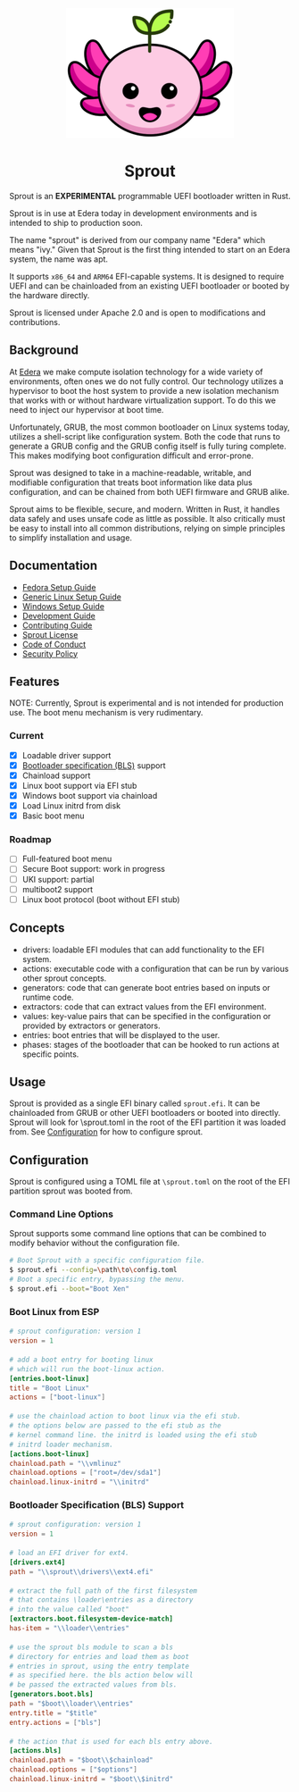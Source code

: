 <div align="center">

![Sprout Logo](assets/logo-small.png)

# Sprout

</div>

Sprout is an **EXPERIMENTAL** programmable UEFI bootloader written in Rust.

Sprout is in use at Edera today in development environments and is intended to ship to production soon.

The name "sprout" is derived from our company name "Edera" which means "ivy."
Given that Sprout is the first thing intended to start on an Edera system, the name was apt.

It supports `x86_64` and `ARM64` EFI-capable systems. It is designed to require UEFI and can be chainloaded from an
existing UEFI bootloader or booted by the hardware directly.

Sprout is licensed under Apache 2.0 and is open to modifications and contributions.

## Background

At [Edera] we make compute isolation technology for a wide variety of environments, often ones we do not fully control.
Our technology utilizes a hypervisor to boot the host system to provide a new isolation mechanism that works
with or without hardware virtualization support. To do this we need to inject our hypervisor at boot time.

Unfortunately, GRUB, the most common bootloader on Linux systems today, utilizes a shell-script like
configuration system. Both the code that runs to generate a GRUB config and the GRUB config
itself is fully turing complete. This makes modifying boot configuration difficult and error-prone.

Sprout was designed to take in a machine-readable, writable, and modifiable configuration that treats boot information
like data plus configuration, and can be chained from both UEFI firmware and GRUB alike.

Sprout aims to be flexible, secure, and modern. Written in Rust, it handles data safely and uses unsafe code as little
as possible. It also critically must be easy to install into all common distributions, relying on simple principles to
simplify installation and usage.

## Documentation

- [Fedora Setup Guide]
- [Generic Linux Setup Guide]
- [Windows Setup Guide]
- [Development Guide]
- [Contributing Guide]
- [Sprout License]
- [Code of Conduct]
- [Security Policy]

## Features

NOTE: Currently, Sprout is experimental and is not intended for production use.
The boot menu mechanism is very rudimentary.

### Current

- [x] Loadable driver support
- [x] [Bootloader specification (BLS)](https://uapi-group.org/specifications/specs/boot_loader_specification/) support
- [x] Chainload support
- [x] Linux boot support via EFI stub
- [x] Windows boot support via chainload
- [x] Load Linux initrd from disk
- [x] Basic boot menu

### Roadmap

- [ ] Full-featured boot menu
- [ ] Secure Boot support: work in progress
- [ ] UKI support: partial
- [ ] multiboot2 support
- [ ] Linux boot protocol (boot without EFI stub)

## Concepts

- drivers: loadable EFI modules that can add functionality to the EFI system.
- actions: executable code with a configuration that can be run by various other sprout concepts.
- generators: code that can generate boot entries based on inputs or runtime code.
- extractors: code that can extract values from the EFI environment.
- values: key-value pairs that can be specified in the configuration or provided by extractors or generators.
- entries: boot entries that will be displayed to the user.
- phases: stages of the bootloader that can be hooked to run actions at specific points.

## Usage

Sprout is provided as a single EFI binary called `sprout.efi`.
It can be chainloaded from GRUB or other UEFI bootloaders or booted into directly.
Sprout will look for \sprout.toml in the root of the EFI partition it was loaded from.
See [Configuration](#configuration) for how to configure sprout.

## Configuration

Sprout is configured using a TOML file at `\sprout.toml` on the root of the EFI partition sprout was booted from.

### Command Line Options

Sprout supports some command line options that can be combined to modify behavior without the configuration file.

```bash
# Boot Sprout with a specific configuration file.
$ sprout.efi --config=\path\to\config.toml
# Boot a specific entry, bypassing the menu.
$ sprout.efi --boot="Boot Xen"
```

### Boot Linux from ESP

```toml
# sprout configuration: version 1
version = 1

# add a boot entry for booting linux
# which will run the boot-linux action.
[entries.boot-linux]
title = "Boot Linux"
actions = ["boot-linux"]

# use the chainload action to boot linux via the efi stub.
# the options below are passed to the efi stub as the
# kernel command line. the initrd is loaded using the efi stub
# initrd loader mechanism.
[actions.boot-linux]
chainload.path = "\\vmlinuz"
chainload.options = ["root=/dev/sda1"]
chainload.linux-initrd = "\\initrd"
```

### Bootloader Specification (BLS) Support

```toml
# sprout configuration: version 1
version = 1

# load an EFI driver for ext4.
[drivers.ext4]
path = "\\sprout\\drivers\\ext4.efi"

# extract the full path of the first filesystem
# that contains \loader\entries as a directory
# into the value called "boot"
[extractors.boot.filesystem-device-match]
has-item = "\\loader\\entries"

# use the sprout bls module to scan a bls
# directory for entries and load them as boot
# entries in sprout, using the entry template
# as specified here. the bls action below will
# be passed the extracted values from bls.
[generators.boot.bls]
path = "$boot\\loader\\entries"
entry.title = "$title"
entry.actions = ["bls"]

# the action that is used for each bls entry above.
[actions.bls]
chainload.path = "$boot\\$chainload"
chainload.options = ["$options"]
chainload.linux-initrd = "$boot\\$initrd"
```

[Edera]: https://edera.dev
[Fedora Setup Guide]: ./docs/fedora-setup.md
[Generic Linux Setup Guide]: ./docs/generic-linux-setup.md
[Windows Setup Guide]: ./docs/windows-setup.md
[Development Guide]: ./DEVELOPMENT.md
[Contributing Guide]: ./CONTRIBUTING.md
[Sprout License]: ./LICENSE
[Code of Conduct]: ./CODE_OF_CONDUCT.md
[Security Policy]: ./SECURITY.md
